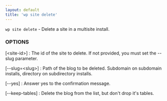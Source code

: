 ```yaml
---
layout: default
title: 'wp site delete'
---
```


`wp site delete` - Delete a site in a multisite install.

### OPTIONS

[&lt;site-id&gt;]
: The id of the site to delete. If not provided, you must set the --slug parameter.

[\--slug=&lt;slug&gt;]
: Path of the blog to be deleted. Subdomain on subdomain installs, directory on subdirectory installs.

[\--yes]
: Answer yes to the confirmation message.

[\--keep-tables]
: Delete the blog from the list, but don't drop it's tables.

